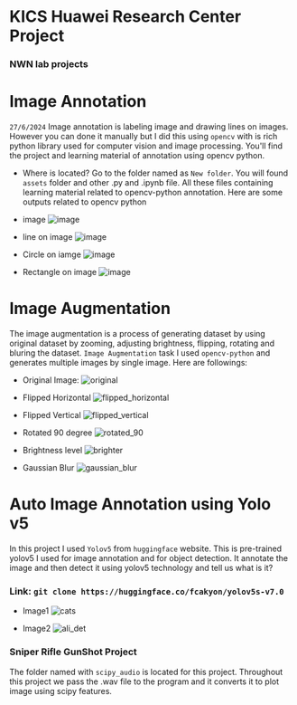 # KICS Huawei Research Center Project
### NWN lab projects

# Image Annotation
`27/6/2024`
Image annotation is labeling image and drawing lines on images. However you can done it manually but I did this using `opencv` with is rich python library used for computer vision and image processing. You'll find the project and learning material of annotation using opencv python. 
- Where is located?
Go to the folder named as `New folder`. You will found `assets` folder and other .py and .ipynb file. All these files containing learning material related to opencv-python annotation.
Here are some outputs related to opencv python
- image
![image](https://github.com/AhmedShafique313/nwn_kics_project/assets/99950606/ffcb30d2-1c47-46ea-8a30-137b39827d37)

- line on image
![image](https://github.com/AhmedShafique313/nwn_kics_project/assets/99950606/9ded0aee-1501-4bed-99e8-131ac86c92d7)

- Circle on iamge
![image](https://github.com/AhmedShafique313/nwn_kics_project/assets/99950606/f110f79f-ec35-47aa-aee3-2b54800458e5)

- Rectangle on image
![image](https://github.com/AhmedShafique313/nwn_kics_project/assets/99950606/4a3bdacc-6aa3-4eab-8b77-0b86ed896b78)

# Image Augmentation
The image augmentation is a process of generating dataset by using original dataset by zooming, adjusting brightness, flipping, rotating and bluring the dataset. 
`Image Augmentation` task I used `opencv-python` and generates multiple images by single image. 
Here are followings:
- Original Image:
![original](https://github.com/AhmedShafique313/nwn_kics_project/assets/99950606/62f9d641-2ceb-4f6e-a9ef-85c1bb1adae6)

- Flipped Horizontal
![flipped_horizontal](https://github.com/AhmedShafique313/nwn_kics_project/assets/99950606/b9e49124-de89-4eec-87f6-07590382feb3)

- Flipped Vertical
![flipped_vertical](https://github.com/AhmedShafique313/nwn_kics_project/assets/99950606/cad2c353-7eb4-4e68-a367-4ea0f218f3f2)

- Rotated 90 degree
![rotated_90](https://github.com/AhmedShafique313/nwn_kics_project/assets/99950606/8da6591b-a83c-4a7f-9c86-6e950222e1f3)

- Brightness level
![brighter](https://github.com/AhmedShafique313/nwn_kics_project/assets/99950606/60c06918-6b54-424c-affd-94042b4bdea8)

- Gaussian Blur
![gaussian_blur](https://github.com/AhmedShafique313/nwn_kics_project/assets/99950606/07577276-d6b7-49ed-953b-1f7c03ff3ba2)

# Auto Image Annotation using Yolo v5
In this project I used `Yolov5` from `huggingface` website. This is pre-trained yolov5 I used for image annotation and for object detection. It annotate the image and then detect it using yolov5 technology and tell us what is it? 

### Link: `git clone https://huggingface.co/fcakyon/yolov5s-v7.0`

- Image1
![cats](https://github.com/AhmedShafique313/nwn_kics_project/assets/99950606/72e0750f-f4fb-474e-8498-c76dfb34cb3e)

- Image2
![ali_det](https://github.com/AhmedShafique313/nwn_kics_project/assets/99950606/c9683e31-be17-47a6-b34e-15f441de7adf)

### Sniper Rifle GunShot Project
The folder named with `scipy_audio` is located for this project. Throughout this project we pass the .wav file to the program and it converts it to plot image using scipy features. 